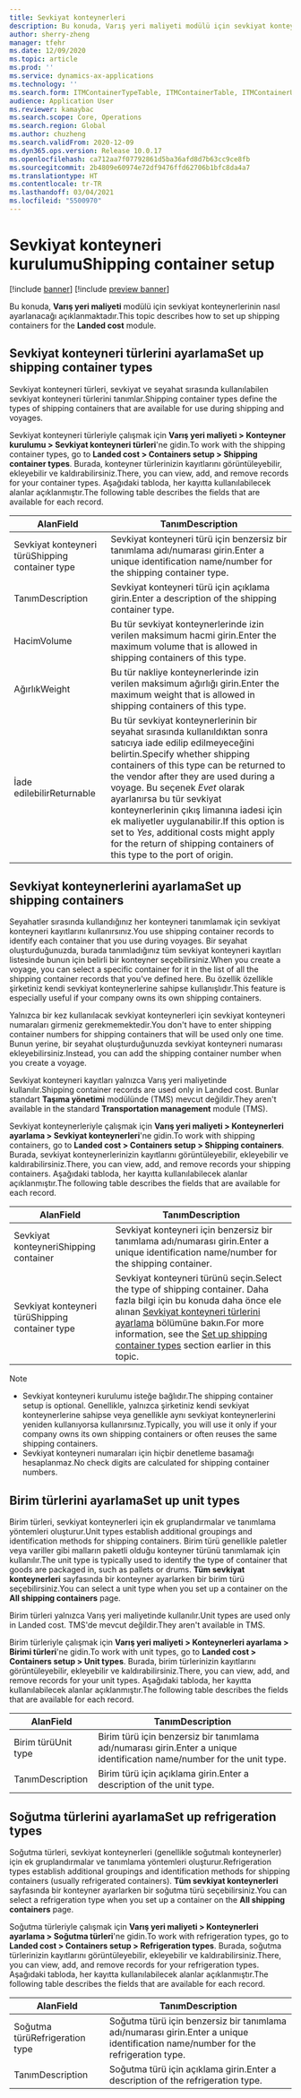 ```yaml
---
title: Sevkiyat konteynerleri
description: Bu konuda, Varış yeri maliyeti modülü için sevkiyat konteynerlerinin nasıl ayarlanacağı açıklanmaktadır.
author: sherry-zheng
manager: tfehr
ms.date: 12/09/2020
ms.topic: article
ms.prod: ''
ms.service: dynamics-ax-applications
ms.technology: ''
ms.search.form: ITMContainerTypeTable, ITMContainerTable, ITMContainerUnitTypeTable, ITMRefrigerationTypeTable, ITMContainersListPage, ITMContainers
audience: Application User
ms.reviewer: kamaybac
ms.search.scope: Core, Operations
ms.search.region: Global
ms.author: chuzheng
ms.search.validFrom: 2020-12-09
ms.dyn365.ops.version: Release 10.0.17
ms.openlocfilehash: ca712aa7f07792861d5ba36afd8d7b63cc9ce8fb
ms.sourcegitcommit: 2b4809e60974e72df9476ffd62706b1bfc8da4a7
ms.translationtype: HT
ms.contentlocale: tr-TR
ms.lasthandoff: 03/04/2021
ms.locfileid: "5500970"
---
```

# <a name="shipping-container-setup"></a><span data-ttu-id="1eab0-103">Sevkiyat konteyneri kurulumu</span><span class="sxs-lookup"><span data-stu-id="1eab0-103">Shipping container setup</span></span>

[!include [banner](../../includes/banner.md)]
[!include [preview banner](../includes/preview-banner.md)]

<span data-ttu-id="1eab0-104">Bu konuda, **Varış yeri maliyeti** modülü için sevkiyat konteynerlerinin nasıl ayarlanacağı açıklanmaktadır.</span><span class="sxs-lookup"><span data-stu-id="1eab0-104">This topic describes how to set up shipping containers for the **Landed cost** module.</span></span>

## <a name="set-up-shipping-container-types"></a><a id="shipping-container-types"></a><span data-ttu-id="1eab0-105">Sevkiyat konteyneri türlerini ayarlama</span><span class="sxs-lookup"><span data-stu-id="1eab0-105">Set up shipping container types</span></span>

<span data-ttu-id="1eab0-106">Sevkiyat konteyneri türleri, sevkiyat ve seyahat sırasında kullanılabilen sevkiyat konteyneri türlerini tanımlar.</span><span class="sxs-lookup"><span data-stu-id="1eab0-106">Shipping container types define the types of shipping containers that are available for use during shipping and voyages.</span></span>

<span data-ttu-id="1eab0-107">Sevkiyat konteyneri türleriyle çalışmak için **Varış yeri maliyeti \> Konteyner kurulumu \> Sevkiyat konteyneri türleri**'ne gidin.</span><span class="sxs-lookup"><span data-stu-id="1eab0-107">To work with the shipping container types, go to **Landed cost \> Containers setup \> Shipping container types**.</span></span> <span data-ttu-id="1eab0-108">Burada, konteyner türlerinizin kayıtlarını görüntüleyebilir, ekleyebilir ve kaldırabilirsiniz.</span><span class="sxs-lookup"><span data-stu-id="1eab0-108">There, you can view, add, and remove records for your container types.</span></span> <span data-ttu-id="1eab0-109">Aşağıdaki tabloda, her kayıtta kullanılabilecek alanlar açıklanmıştır.</span><span class="sxs-lookup"><span data-stu-id="1eab0-109">The following table describes the fields that are available for each record.</span></span>

| <span data-ttu-id="1eab0-110">Alan</span><span class="sxs-lookup"><span data-stu-id="1eab0-110">Field</span></span> | <span data-ttu-id="1eab0-111">Tanım</span><span class="sxs-lookup"><span data-stu-id="1eab0-111">Description</span></span> |
|---|---|
| <span data-ttu-id="1eab0-112">Sevkiyat konteyneri türü</span><span class="sxs-lookup"><span data-stu-id="1eab0-112">Shipping container type</span></span> | <span data-ttu-id="1eab0-113">Sevkiyat konteyneri türü için benzersiz bir tanımlama adı/numarası girin.</span><span class="sxs-lookup"><span data-stu-id="1eab0-113">Enter a unique identification name/number for the shipping container type.</span></span> |
| <span data-ttu-id="1eab0-114">Tanım</span><span class="sxs-lookup"><span data-stu-id="1eab0-114">Description</span></span> | <span data-ttu-id="1eab0-115">Sevkiyat konteyneri türü için açıklama girin.</span><span class="sxs-lookup"><span data-stu-id="1eab0-115">Enter a description of the shipping container type.</span></span> |
| <span data-ttu-id="1eab0-116">Hacim</span><span class="sxs-lookup"><span data-stu-id="1eab0-116">Volume</span></span> | <span data-ttu-id="1eab0-117">Bu tür sevkiyat konteynerlerinde izin verilen maksimum hacmi girin.</span><span class="sxs-lookup"><span data-stu-id="1eab0-117">Enter the maximum volume that is allowed in shipping containers of this type.</span></span> |
| <span data-ttu-id="1eab0-118">Ağırlık</span><span class="sxs-lookup"><span data-stu-id="1eab0-118">Weight</span></span> | <span data-ttu-id="1eab0-119">Bu tür nakliye konteynerlerinde izin verilen maksimum ağırlığı girin.</span><span class="sxs-lookup"><span data-stu-id="1eab0-119">Enter the maximum weight that is allowed in shipping containers of this type.</span></span> |
| <span data-ttu-id="1eab0-120">İade edilebilir</span><span class="sxs-lookup"><span data-stu-id="1eab0-120">Returnable</span></span> | <span data-ttu-id="1eab0-121">Bu tür sevkiyat konteynerlerinin bir seyahat sırasında kullanıldıktan sonra satıcıya iade edilip edilmeyeceğini belirtin.</span><span class="sxs-lookup"><span data-stu-id="1eab0-121">Specify whether shipping containers of this type can be returned to the vendor after they are used during a voyage.</span></span> <span data-ttu-id="1eab0-122">Bu seçenek *Evet* olarak ayarlanırsa bu tür sevkiyat konteynerlerinin çıkış limanına iadesi için ek maliyetler uygulanabilir.</span><span class="sxs-lookup"><span data-stu-id="1eab0-122">If this option is set to *Yes*, additional costs might apply for the return of shipping containers of this type to the port of origin.</span></span> |

## <a name="set-up-shipping-containers"></a><span data-ttu-id="1eab0-123">Sevkiyat konteynerlerini ayarlama</span><span class="sxs-lookup"><span data-stu-id="1eab0-123">Set up shipping containers</span></span>

<span data-ttu-id="1eab0-124">Seyahatler sırasında kullandığınız her konteyneri tanımlamak için sevkiyat konteyneri kayıtlarını kullanırsınız.</span><span class="sxs-lookup"><span data-stu-id="1eab0-124">You use shipping container records to identify each container that you use during voyages.</span></span> <span data-ttu-id="1eab0-125">Bir seyahat oluşturduğunuzda, burada tanımladığınız tüm sevkiyat konteyneri kayıtları listesinde bunun için belirli bir konteyner seçebilirsiniz.</span><span class="sxs-lookup"><span data-stu-id="1eab0-125">When you create a voyage, you can select a specific container for it in the list of all the shipping container records that you've defined here.</span></span> <span data-ttu-id="1eab0-126">Bu özellik özellikle şirketiniz kendi sevkiyat konteynerlerine sahipse kullanışlıdır.</span><span class="sxs-lookup"><span data-stu-id="1eab0-126">This feature is especially useful if your company owns its own shipping containers.</span></span>

<span data-ttu-id="1eab0-127">Yalnızca bir kez kullanılacak sevkiyat konteynerleri için sevkiyat konteyneri numaraları girmeniz gerekmemektedir.</span><span class="sxs-lookup"><span data-stu-id="1eab0-127">You don't have to enter shipping container numbers for shipping containers that will be used only one time.</span></span> <span data-ttu-id="1eab0-128">Bunun yerine, bir seyahat oluşturduğunuzda sevkiyat konteyneri numarası ekleyebilirsiniz.</span><span class="sxs-lookup"><span data-stu-id="1eab0-128">Instead, you can add the shipping container number when you create a voyage.</span></span>

<span data-ttu-id="1eab0-129">Sevkiyat konteyneri kayıtları yalnızca Varış yeri maliyetinde kullanılır.</span><span class="sxs-lookup"><span data-stu-id="1eab0-129">Shipping container records are used only in Landed cost.</span></span> <span data-ttu-id="1eab0-130">Bunlar standart **Taşıma yönetimi** modülünde (TMS) mevcut değildir.</span><span class="sxs-lookup"><span data-stu-id="1eab0-130">They aren't available in the standard **Transportation management** module (TMS).</span></span>

<span data-ttu-id="1eab0-131">Sevkiyat konteynerleriyle çalışmak için **Varış yeri maliyeti \> Konteynerleri ayarlama \> Sevkiyat konteynerleri**'ne gidin.</span><span class="sxs-lookup"><span data-stu-id="1eab0-131">To work with shipping containers, go to **Landed cost \> Containers setup \> Shipping containers**.</span></span> <span data-ttu-id="1eab0-132">Burada, sevkiyat konteynerlerinizin kayıtlarını görüntüleyebilir, ekleyebilir ve kaldırabilirsiniz.</span><span class="sxs-lookup"><span data-stu-id="1eab0-132">There, you can view, add, and remove records your shipping containers.</span></span> <span data-ttu-id="1eab0-133">Aşağıdaki tabloda, her kayıtta kullanılabilecek alanlar açıklanmıştır.</span><span class="sxs-lookup"><span data-stu-id="1eab0-133">The following table describes the fields that are available for each record.</span></span>

| <span data-ttu-id="1eab0-134">Alan</span><span class="sxs-lookup"><span data-stu-id="1eab0-134">Field</span></span> | <span data-ttu-id="1eab0-135">Tanım</span><span class="sxs-lookup"><span data-stu-id="1eab0-135">Description</span></span> |
|---|---|
| <span data-ttu-id="1eab0-136">Sevkiyat konteyneri</span><span class="sxs-lookup"><span data-stu-id="1eab0-136">Shipping container</span></span> | <span data-ttu-id="1eab0-137">Sevkiyat konteyneri için benzersiz bir tanımlama adı/numarası girin.</span><span class="sxs-lookup"><span data-stu-id="1eab0-137">Enter a unique identification name/number for the shipping container.</span></span> |
| <span data-ttu-id="1eab0-138">Sevkiyat konteyneri türü</span><span class="sxs-lookup"><span data-stu-id="1eab0-138">Shipping container type</span></span> | <span data-ttu-id="1eab0-139">Sevkiyat konteyneri türünü seçin.</span><span class="sxs-lookup"><span data-stu-id="1eab0-139">Select the type of shipping container.</span></span> <span data-ttu-id="1eab0-140">Daha fazla bilgi için bu konuda daha önce ele alınan [Sevkiyat konteyneri türlerini ayarlama](#shipping-container-types) bölümüne bakın.</span><span class="sxs-lookup"><span data-stu-id="1eab0-140">For more information, see the [Set up shipping container types](#shipping-container-types) section earlier in this topic.</span></span> |

> [!NOTE]
> - <span data-ttu-id="1eab0-141">Sevkiyat konteyneri kurulumu isteğe bağlıdır.</span><span class="sxs-lookup"><span data-stu-id="1eab0-141">The shipping container setup is optional.</span></span> <span data-ttu-id="1eab0-142">Genellikle, yalnızca şirketiniz kendi sevkiyat konteynerlerine sahipse veya genellikle aynı sevkiyat konteynerlerini yeniden kullanıyorsa kullanırsınız.</span><span class="sxs-lookup"><span data-stu-id="1eab0-142">Typically, you will use it only if your company owns its own shipping containers or often reuses the same shipping containers.</span></span>
> - <span data-ttu-id="1eab0-143">Sevkiyat konteyneri numaraları için hiçbir denetleme basamağı hesaplanmaz.</span><span class="sxs-lookup"><span data-stu-id="1eab0-143">No check digits are calculated for shipping container numbers.</span></span>

## <a name="set-up-unit-types"></a><a name="unit-types"></a><span data-ttu-id="1eab0-144">Birim türlerini ayarlama</span><span class="sxs-lookup"><span data-stu-id="1eab0-144">Set up unit types</span></span>

<span data-ttu-id="1eab0-145">Birim türleri, sevkiyat konteynerleri için ek gruplandırmalar ve tanımlama yöntemleri oluşturur.</span><span class="sxs-lookup"><span data-stu-id="1eab0-145">Unit types establish additional groupings and identification methods for shipping containers.</span></span> <span data-ttu-id="1eab0-146">Birim türü genellikle paletler veya variller gibi malların paketli olduğu konteyner türünü tanımlamak için kullanılır.</span><span class="sxs-lookup"><span data-stu-id="1eab0-146">The unit type is typically used to identify the type of container that goods are packaged in, such as pallets or drums.</span></span> <span data-ttu-id="1eab0-147">**Tüm sevkiyat konteynerleri** sayfasında bir konteyner ayarlarken bir birim türü seçebilirsiniz.</span><span class="sxs-lookup"><span data-stu-id="1eab0-147">You can select a unit type when you set up a container on the **All shipping containers** page.</span></span>

<span data-ttu-id="1eab0-148">Birim türleri yalnızca Varış yeri maliyetinde kullanılır.</span><span class="sxs-lookup"><span data-stu-id="1eab0-148">Unit types are used only in Landed cost.</span></span> <span data-ttu-id="1eab0-149">TMS'de mevcut değildir.</span><span class="sxs-lookup"><span data-stu-id="1eab0-149">They aren't available in TMS.</span></span>

<span data-ttu-id="1eab0-150">Birim türleriyle çalışmak için **Varış yeri maliyeti \> Konteynerleri ayarlama \> Birimi türleri**'ne gidin.</span><span class="sxs-lookup"><span data-stu-id="1eab0-150">To work with unit types, go to **Landed cost \> Containers setup \> Unit types**.</span></span> <span data-ttu-id="1eab0-151">Burada, birim türlerinizin kayıtlarını görüntüleyebilir, ekleyebilir ve kaldırabilirsiniz.</span><span class="sxs-lookup"><span data-stu-id="1eab0-151">There, you can view, add, and remove records for your unit types.</span></span> <span data-ttu-id="1eab0-152">Aşağıdaki tabloda, her kayıtta kullanılabilecek alanlar açıklanmıştır.</span><span class="sxs-lookup"><span data-stu-id="1eab0-152">The following table describes the fields that are available for each record.</span></span>

| <span data-ttu-id="1eab0-153">Alan</span><span class="sxs-lookup"><span data-stu-id="1eab0-153">Field</span></span> | <span data-ttu-id="1eab0-154">Tanım</span><span class="sxs-lookup"><span data-stu-id="1eab0-154">Description</span></span> |
|---|---|
| <span data-ttu-id="1eab0-155">Birim türü</span><span class="sxs-lookup"><span data-stu-id="1eab0-155">Unit type</span></span> | <span data-ttu-id="1eab0-156">Birim türü için benzersiz bir tanımlama adı/numarası girin.</span><span class="sxs-lookup"><span data-stu-id="1eab0-156">Enter a unique identification name/number for the unit type.</span></span> |
| <span data-ttu-id="1eab0-157">Tanım</span><span class="sxs-lookup"><span data-stu-id="1eab0-157">Description</span></span> | <span data-ttu-id="1eab0-158">Birim türü için açıklama girin.</span><span class="sxs-lookup"><span data-stu-id="1eab0-158">Enter a description of the unit type.</span></span> |

## <a name="set-up-refrigeration-types"></a><a name="refrigeration-types"></a><span data-ttu-id="1eab0-159">Soğutma türlerini ayarlama</span><span class="sxs-lookup"><span data-stu-id="1eab0-159">Set up refrigeration types</span></span>

<span data-ttu-id="1eab0-160">Soğutma türleri, sevkiyat konteynerleri (genellikle soğutmalı konteynerler) için ek gruplandırmalar ve tanımlama yöntemleri oluşturur.</span><span class="sxs-lookup"><span data-stu-id="1eab0-160">Refrigeration types establish additional groupings and identification methods for shipping containers (usually refrigerated containers).</span></span> <span data-ttu-id="1eab0-161">**Tüm sevkiyat konteynerleri** sayfasında bir konteyner ayarlarken bir soğutma türü seçebilirsiniz.</span><span class="sxs-lookup"><span data-stu-id="1eab0-161">You can select a refrigeration type when you set up a container on the **All shipping containers** page.</span></span>

<span data-ttu-id="1eab0-162">Soğutma türleriyle çalışmak için **Varış yeri maliyeti \> Konteynerleri ayarlama \> Soğutma türleri**'ne gidin.</span><span class="sxs-lookup"><span data-stu-id="1eab0-162">To work with refrigeration types, go to **Landed cost \> Containers setup \> Refrigeration types**.</span></span> <span data-ttu-id="1eab0-163">Burada, soğutma türlerinizin kayıtlarını görüntüleyebilir, ekleyebilir ve kaldırabilirsiniz.</span><span class="sxs-lookup"><span data-stu-id="1eab0-163">There, you can view, add, and remove records for your refrigeration types.</span></span> <span data-ttu-id="1eab0-164">Aşağıdaki tabloda, her kayıtta kullanılabilecek alanlar açıklanmıştır.</span><span class="sxs-lookup"><span data-stu-id="1eab0-164">The following table describes the fields that are available for each record.</span></span>

| <span data-ttu-id="1eab0-165">Alan</span><span class="sxs-lookup"><span data-stu-id="1eab0-165">Field</span></span> | <span data-ttu-id="1eab0-166">Tanım</span><span class="sxs-lookup"><span data-stu-id="1eab0-166">Description</span></span> |
|---|---|
| <span data-ttu-id="1eab0-167">Soğutma türü</span><span class="sxs-lookup"><span data-stu-id="1eab0-167">Refrigeration type</span></span> | <span data-ttu-id="1eab0-168">Soğutma türü için benzersiz bir tanımlama adı/numarası girin.</span><span class="sxs-lookup"><span data-stu-id="1eab0-168">Enter a unique identification name/number for the refrigeration type.</span></span> |
| <span data-ttu-id="1eab0-169">Tanım</span><span class="sxs-lookup"><span data-stu-id="1eab0-169">Description</span></span> | <span data-ttu-id="1eab0-170">Soğutma türü için açıklama girin.</span><span class="sxs-lookup"><span data-stu-id="1eab0-170">Enter a description of the refrigeration type.</span></span> |
